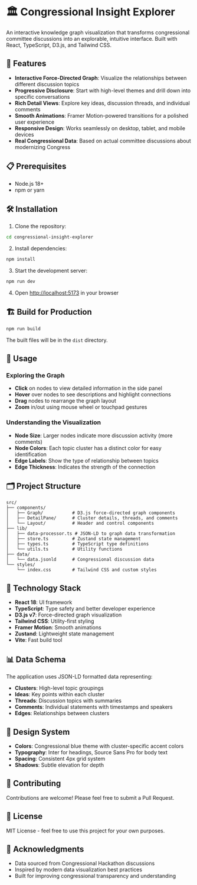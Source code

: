 # 🏛️ Congressional Insight Explorer

An interactive knowledge graph visualization that transforms congressional committee discussions into an explorable, intuitive interface. Built with React, TypeScript, D3.js, and Tailwind CSS.

## 🚀 Features

- **Interactive Force-Directed Graph**: Visualize the relationships between different discussion topics
- **Progressive Disclosure**: Start with high-level themes and drill down into specific conversations
- **Rich Detail Views**: Explore key ideas, discussion threads, and individual comments
- **Smooth Animations**: Framer Motion-powered transitions for a polished user experience
- **Responsive Design**: Works seamlessly on desktop, tablet, and mobile devices
- **Real Congressional Data**: Based on actual committee discussions about modernizing Congress

## 📋 Prerequisites

- Node.js 18+ 
- npm or yarn

## 🛠️ Installation

1. Clone the repository:
```bash
cd congressional-insight-explorer
```

2. Install dependencies:
```bash
npm install
```

3. Start the development server:
```bash
npm run dev
```

4. Open [http://localhost:5173](http://localhost:5173) in your browser

## 🏗️ Build for Production

```bash
npm run build
```

The built files will be in the `dist` directory.

## 🎯 Usage

### Exploring the Graph
- **Click** on nodes to view detailed information in the side panel
- **Hover** over nodes to see descriptions and highlight connections
- **Drag** nodes to rearrange the graph layout
- **Zoom** in/out using mouse wheel or touchpad gestures

### Understanding the Visualization
- **Node Size**: Larger nodes indicate more discussion activity (more comments)
- **Node Colors**: Each topic cluster has a distinct color for easy identification
- **Edge Labels**: Show the type of relationship between topics
- **Edge Thickness**: Indicates the strength of the connection

## 🗂️ Project Structure

```
src/
├── components/
│   ├── Graph/           # D3.js force-directed graph components
│   ├── DetailPane/      # Cluster details, threads, and comments
│   └── Layout/          # Header and control components
├── lib/
│   ├── data-processor.ts # JSON-LD to graph data transformation
│   ├── store.ts         # Zustand state management
│   ├── types.ts         # TypeScript type definitions
│   └── utils.ts         # Utility functions
├── data/
│   └── data.jsonld      # Congressional discussion data
└── styles/
    └── index.css        # Tailwind CSS and custom styles
```

## 🔧 Technology Stack

- **React 18**: UI framework
- **TypeScript**: Type safety and better developer experience
- **D3.js v7**: Force-directed graph visualization
- **Tailwind CSS**: Utility-first styling
- **Framer Motion**: Smooth animations
- **Zustand**: Lightweight state management
- **Vite**: Fast build tool

## 📊 Data Schema

The application uses JSON-LD formatted data representing:
- **Clusters**: High-level topic groupings
- **Ideas**: Key points within each cluster
- **Threads**: Discussion topics with summaries
- **Comments**: Individual statements with timestamps and speakers
- **Edges**: Relationships between clusters

## 🎨 Design System

- **Colors**: Congressional blue theme with cluster-specific accent colors
- **Typography**: Inter for headings, Source Sans Pro for body text
- **Spacing**: Consistent 4px grid system
- **Shadows**: Subtle elevation for depth

## 🤝 Contributing

Contributions are welcome! Please feel free to submit a Pull Request.

## 📝 License

MIT License - feel free to use this project for your own purposes.

## 🙏 Acknowledgments

- Data sourced from Congressional Hackathon discussions
- Inspired by modern data visualization best practices
- Built for improving congressional transparency and understanding